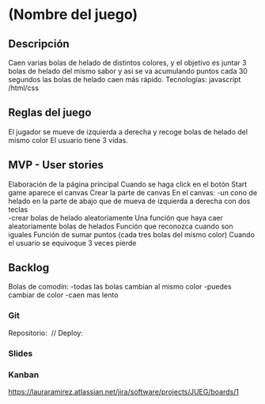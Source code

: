# (Nombre del juego)

## Descripción

Caen varias bolas de helado de distintos colores,  y el objetivo es juntar 3 bolas de helado del mismo sabor y asi se va acumulando puntos cada 30 segundos las bolas de helado caen más rápido. 
Tecnologías: javascript /html/css

## Reglas del juego  
El jugador se mueve de izquierda a derecha y recoge bolas de helado del mismo color 
El usuario tiene 3 vidas. 

## MVP - User stories
Elaboración de la página principal
Cuando se haga click en el botón Start game aparece el canvas
Crear la parte de canvas 
En el canvas: 
	-un cono de helado en la parte de abajo que de mueva de izquierda a derecha con dos teclas  
	-crear bolas de helado aleatoriamente
Una función que haya caer aleatoriamente bolas de helados
Función que reconozca cuando son iguales
Función de sumar puntos (cada tres bolas del mismo color)
Cuando el usuario se equivoque 3 veces pierde 

## Backlog

Bolas de comodín:
	-todas las bolas cambian al mismo color
	-puedes cambiar de color 
	-caen mas lento 

### Git
Repositorio:
​
// Deploy:
​
### Slides
 
### Kanban
https://lauraramirez.atlassian.net/jira/software/projects/JUEG/boards/1

